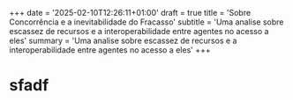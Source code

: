 +++
date = '2025-02-10T12:26:11+01:00'
draft = true
title = 'Sobre Concorrência e a inevitabilidade do Fracasso'
subtitle = 'Uma analise sobre escassez de recursos e a interoperabilidade entre agentes no acesso a eles'
summary = 'Uma analise sobre escassez de recursos e a interoperabilidade entre agentes no acesso a eles'
+++

# sfadf
